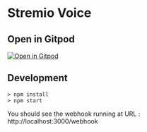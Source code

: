 # Stremio Voice

## Open in Gitpod

[![Open in Gitpod](https://gitpod.io/button/open-in-gitpod.svg)](https://gitpod.io/#https://github.com/TheBeastLT/Stremio-Voice)

## Development
```
> npm install
> npm start
```

You should see the webhook running at URL : http://localhost:3000/webhook